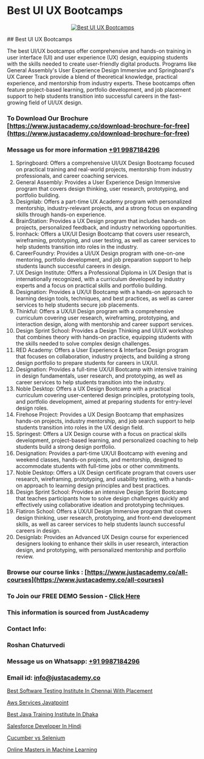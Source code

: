 # Best UI UX Bootcamps

<p align="center">
  <a href="https://justacademy.co/all-courses">
    <img src="https://i.ibb.co/P5KtSQ2/ui-ux.png" alt="Best UI UX Bootcamps">
  </a>
</p>
## Best UI UX Bootcamps

The best UI/UX bootcamps offer comprehensive and hands-on training in user interface (UI) and user experience (UX) design, equipping students with the skills needed to create user-friendly digital products. Programs like General Assembly's User Experience Design Immersive and Springboard's UX Career Track provide a blend of theoretical knowledge, practical experience, and mentorship from industry experts. These bootcamps often feature project-based learning, portfolio development, and job placement support to help students transition into successful careers in the fast-growing field of UI/UX design.
### To Download Our Brochure [https://www.justacademy.co/download-brochure-for-free](https://www.justacademy.co/download-brochure-for-free)
### Message us for more information [+91 9987184296](https://api.whatsapp.com/send?phone=919987184296)
1) Springboard: Offers a comprehensive UI/UX Design Bootcamp focused on practical training and real-world projects, mentorship from industry professionals, and career coaching services.
2) General Assembly: Provides a User Experience Design Immersive program that covers design thinking, user research, prototyping, and portfolio building. 
3) Designlab: Offers a part-time UX Academy program with personalized mentorship, industry-relevant projects, and a strong focus on expanding skills through hands-on experience.
4) BrainStation: Provides a UX Design program that includes hands-on projects, personalized feedback, and industry networking opportunities.
5) Ironhack: Offers a UX/UI Design Bootcamp that covers user research, wireframing, prototyping, and user testing, as well as career services to help students transition into roles in the industry.
6) CareerFoundry: Provides a UI/UX Design program with one-on-one mentoring, portfolio development, and job preparation support to help students launch successful careers in design.
7) UX Design Institute: Offers a Professional Diploma in UX Design that is internationally recognized, with a curriculum developed by industry experts and a focus on practical skills and portfolio building.
8) Designation: Provides a UX/UI Bootcamp with a hands-on approach to learning design tools, techniques, and best practices, as well as career services to help students secure job placements.
9) Thinkful: Offers a UX/UI Design program with a comprehensive curriculum covering user research, wireframing, prototyping, and interaction design, along with mentorship and career support services.
10) Design Sprint School: Provides a Design Thinking and UI/UX workshop that combines theory with hands-on practice, equipping students with the skills needed to solve complex design challenges.
11) RED Academy: Offers a User Experience & Interface Design program that focuses on collaboration, industry projects, and building a strong design portfolio to prepare students for careers in UX/UI.
12) Designation: Provides a full-time UX/UI Bootcamp with intensive training in design fundamentals, user research, and prototyping, as well as career services to help students transition into the industry.
13) Noble Desktop: Offers a UX Design Bootcamp with a practical curriculum covering user-centered design principles, prototyping tools, and portfolio development, aimed at preparing students for entry-level design roles.
14) Firehose Project: Provides a UX Design Bootcamp that emphasizes hands-on projects, industry mentorship, and job search support to help students transition into roles in the UX design field.
15) Springest: Offers a UX Design course with a focus on practical skills development, project-based learning, and personalized coaching to help students build a strong design portfolio.
16) Designation: Provides a part-time UX/UI Bootcamp with evening and weekend classes, hands-on projects, and mentorship, designed to accommodate students with full-time jobs or other commitments.
17) Noble Desktop: Offers a UX Design certificate program that covers user research, wireframing, prototyping, and usability testing, with a hands-on approach to learning design principles and best practices.
18) Design Sprint School: Provides an intensive Design Sprint Bootcamp that teaches participants how to solve design challenges quickly and effectively using collaborative ideation and prototyping techniques.
19) Flatiron School: Offers a UX/UI Design Immersive program that covers design thinking, user research, prototyping, and front-end development skills, as well as career services to help students launch successful careers in design.
20) Designlab: Provides an Advanced UX Design course for experienced designers looking to enhance their skills in user research, interaction design, and prototyping, with personalized mentorship and portfolio review.

### Browse our course links : [https://www.justacademy.co/all-courses](https://www.justacademy.co/all-courses) 
### To Join our FREE DEMO Session - [Click Here](https://www.justacademy.co/register-for-course-demo)


### This information is sourced from JustAcademy
### Contact Info:
### Roshan Chaturvedi
### Message us on Whatsapp: [+91 9987184296](https://api.whatsapp.com/send?phone=919987184296)
### Email id: [info@justacademy.co](mailto:info@justacademy.co)
                
[Best Software Testing Institute In Chennai With Placement](https://www.linkedin.com/pulse/best-software-testing-training-institute-chennai-placement-nxgsc?trackingId=IPgsjo09LdTkKUvtgDD5eA%3D%3D&lipi=urn%3Ali%3Apage%3Ad_flagship3_company_admin%3BxUP8vDI1SK6JTwycAY2syQ%3D%3D)

[Aws Services Javatpoint](https://www.linkedin.com/pulse/aws-services-javatpoint-justacademy-kolkata-oclse?trackingId=YEq95a3UicVz8r12C%2BlAvA%3D%3D&lipi=urn%3Ali%3Apage%3Ad_flagship3_company_admin%3BQDIjHgscSv%2BfE53RTIlzCA%3D%3D)

[Best Java Training Institute In Dhaka](https://medium.com/@roneet705/best-java-training-institute-in-dhaka-cc93aae2e443)

[Salesforce Developer In Hindi](https://medium.com/@justacademytraining/salesforce-developer-in-hindi-de025242c653)

[Cucumber vs Selenium](https://justacademyin.github.io/justacademy/cucumber-vs-selenium)

[Online Masters in Machine Learning](https://justacademyin.github.io/justacademy/online-masters-in-machine-learning)

